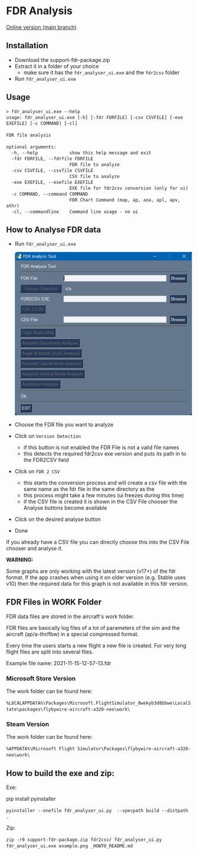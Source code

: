 # FDR Analysis 

[Online version (main branch)](https://github.com/flybywiresim/fdr-analysis/blob/main/support/_HOWTO_README.md)

## Installation

- Download the support-fdr-package.zip
- Extract it in a folder of your choice
  - make sure it has the `fdr_analyser_ui.exe` and the `fdr2csv` folder
- Run `fdr_analyser_ui.exe`  

## Usage

```
> fdr_analyser_ui.exe --help
usage: fdr_analyser_ui.exe [-h] [-fdr FDRFILE] [-csv CSVFILE] [-exe EXEFILE] [-c COMMAND] [-cl]

FDR file analysis

optional arguments:
  -h, --help            show this help message and exit
  -fdr FDRFILE, --fdrfile FDRFILE
                        FDR file to analyze
  -csv CSVFILE, --csvfile CSVFILE
                        CSV file to analyze
  -exe EXEFILE, --exefile EXEFILE
                        EXE file for fdr2csv conversion (only for ui)
  -c COMMAND, --command COMMAND
                        FDR Chart Command (map, ap, aoa, apl, apv, athr)
  -cl, --commandline    Command line usage - no ui
```  

## How to Analyse FDR data

- Run `fdr_analyser_ui.exe` 

    ![img.png](howto_1.png)

- Choose the FDR file you want to analyze
- Click on `Version Detection`
  - if this button is not enabled the FDR File is not a valid file names
  - this detects the required fdr2csv exe version and puts its path in to the FDR2CSV field
- Click on `FDR 2 CSV`
  - this starts the conversion process and will create a csv file with the same name as the fdr file in the same directory as the
  - this process might take a few minutes (ui freezes during this time)
  - if the CSV file is created it is shown in the CSV File chooser the Analyse buttons become available
- Click on the desired analyse button
- Done

If you already have a CSV file you can directly choose this into the CSV File chooser and analyse it.

**WARNING:** 

Some graphs are only working with the latest version (v17+) of the fdr format. 
If the app crashes when using it on older version (e.g. Stable uses v10) then 
the required data for this graph is not available in this fdr version.

## FDR Files in WORK Folder

FDR data files are stored in the aircraft's work folder. 

FDR files are basically log files of a lot of parameters of the sim and the aircraft (ap/a-thr/fbw) in a special compressed format.

Every time the users starts a new flight a new file is created. For very long flight files are split into several files. 

Example file name: 2021-11-15-12-57-13.fdr

### Microsoft Store Version

The work folder can be found here:

`%LOCALAPPDATA%\Packages\Microsoft.FlightSimulator_8wekyb3d8bbwe\LocalState\packages\flybywire-aircraft-a320-neo\work\`

### Steam Version

The work folder can be found here:

`%APPDATA%\Microsoft Flight Simulator\Packages\flybywire-aircraft-a320-neo\work\`

## How to build the exe and zip:

Exe:

pip install pyinstaller

`pyinstaller --onefile fdr_analyser_ui.py  --specpath build --distpath .`

Zip:

`zip -r9 support-fdr-package.zip fdr2csv/ fdr_analyser_ui.py fdr_analyser_ui.exe example.png _HOWTO_README.md`

